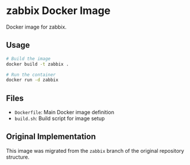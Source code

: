 # zabbix Docker Image

Docker image for zabbix.

## Usage

```bash
# Build the image
docker build -t zabbix .

# Run the container
docker run -d zabbix
```

## Files

- `Dockerfile`: Main Docker image definition
- `build.sh`: Build script for image setup


## Original Implementation

This image was migrated from the `zabbix` branch of the original repository structure.
